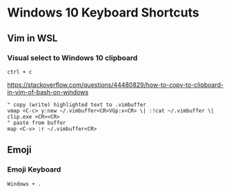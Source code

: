 # Windows 10 Keyboard Shortcuts

## Vim in WSL

### Visual select to Windows 10 clipboard

`ctrl + c`

https://stackoverflow.com/questions/44480829/how-to-copy-to-clipboard-in-vim-of-bash-on-windows

```
" copy (write) highlighted text to .vimbuffer
vmap <C-c> y:new ~/.vimbuffer<CR>VGp:x<CR> \| :!cat ~/.vimbuffer \| clip.exe <CR><CR>
" paste from buffer
map <C-v> :r ~/.vimbuffer<CR>
```
## Emoji

### Emoji Keyboard

`Windows + .`
